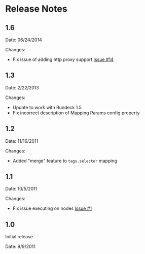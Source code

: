 Release Notes
=========

1.6
---

Date: 06/24/2014

Changes:

* Fix issue of adding http proxy support [Issue #14](https://github.com/rundeck-plugins/rundeck-ec2-nodes-plugin/issues/14)

1.3
---

Date: 2/22/2013

Changes:

* Update to work with Rundeck 1.5
* Fix incorrect description of Mapping Params config property

1.2
---

Date: 11/16/2011

Changes:

* Added "merge" feature to `tags.selector` mapping

1.1
---

Date: 10/5/2011

Changes:

* Fix issue executing on nodes [Issue #1](https://github.com/gschueler/rundeck-ec2-nodes-plugin/issues/1)

1.0
---

Initial release

Date: 9/9/2011
